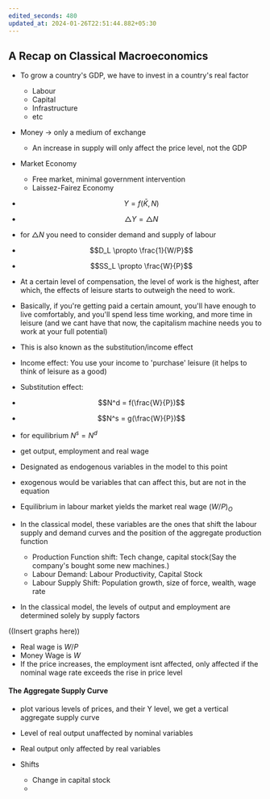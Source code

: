 ```yaml
---
edited_seconds: 480
updated_at: 2024-01-26T22:51:44.882+05:30
---
```

## A Recap on Classical Macroeconomics
- To grow a country's GDP, we have to invest in a country's real factor
	- Labour
	- Capital
	- Infrastructure
	- etc
- Money -> only a medium of exchange
	- An increase in supply will only affect the price level, not the GDP
- Market Economy
	- Free market, minimal government intervention
	- Laissez-Fairez Economy
-  $$Y = f(\bar{K},N)$$
- $$\triangle Y= \triangle N$$
- for $\triangle N$ you need to consider demand and supply of labour
- $$D_L \propto \frac{1}{W/P}$$
- $$SS_L \propto \frac{W}{P}$$
- At a certain level of compensation, the level of work is the highest, after which, the effects of leisure starts to outweigh the need to work. 
- Basically, if you're getting paid a certain amount, you'll have enough to live comfortably, and you'll spend less time working, and more time in leisure (and we cant have that now, the capitalism machine needs you to work at your full potential)
- This is also known as the substitution/income effect
- Income effect: You use your income to 'purchase' leisure (it helps to think of leisure as a good)
- Substitution effect:

- $$N^d = f(\frac{W}{P})$$
- $$N^s = g(\frac{W}{P})$$
- for equilibrium $N^s = N^d$
- get output, employment and real wage
- Designated as endogenous variables in the model to this point
- exogenous would be variables that can affect this, but are not in the equation
- Equilibrium in labour market yields the market real wage $(W/P)_O$
- In the classical model, these variables are the ones that shift the labour supply and demand curves and the position of the aggregate production function
	- Production Function shift: Tech change, capital stock(Say the company's bought some new machines.)
	- Labour Demand: Labour Productivity, Capital Stock
	- Labour Supply Shift: Population growth, size of force, wealth, wage rate
- In the classical model, the levels of output and employment are determined solely by supply factors

((Insert graphs here))

- Real wage is $W/P$
- Money Wage is $W$
- If the price increases, the employment isnt affected, only affected if the nominal wage rate exceeds the rise in price level


#### The Aggregate Supply Curve
- plot various levels of prices, and their Y level, we get a vertical aggregate supply curve
- Level of real output unaffected by nominal variables
- Real output only affected by real variables

- Shifts
	- Change in capital stock
	- 